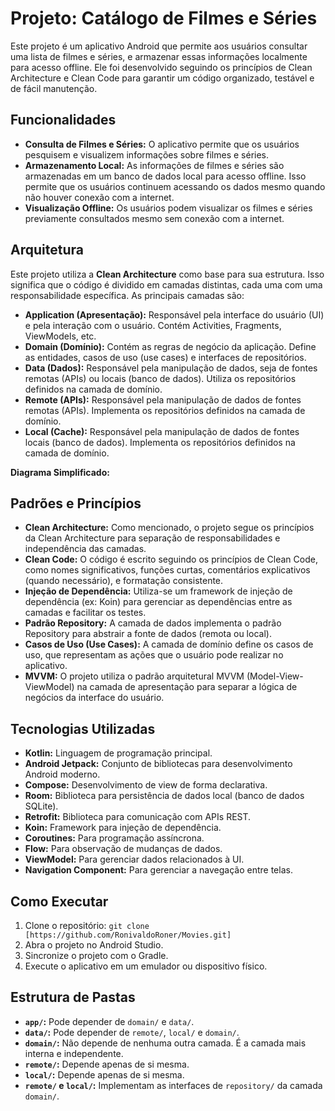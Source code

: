 # Projeto: Catálogo de Filmes e Séries

Este projeto é um aplicativo Android que permite aos usuários consultar uma lista de filmes e séries, e armazenar essas informações localmente para acesso offline. Ele foi desenvolvido seguindo os princípios de Clean Architecture e Clean Code para garantir um código organizado, testável e de fácil manutenção.

## Funcionalidades

*   **Consulta de Filmes e Séries:** O aplicativo permite que os usuários pesquisem e visualizem informações sobre filmes e séries.
*   **Armazenamento Local:** As informações de filmes e séries são armazenadas em um banco de dados local para acesso offline. Isso permite que os usuários continuem acessando os dados mesmo quando não houver conexão com a internet.
*   **Visualização Offline:** Os usuários podem visualizar os filmes e séries previamente consultados mesmo sem conexão com a internet.

## Arquitetura

Este projeto utiliza a **Clean Architecture** como base para sua estrutura. Isso significa que o código é dividido em camadas distintas, cada uma com uma responsabilidade específica. As principais camadas são:

*   **Application (Apresentação):** Responsável pela interface do usuário (UI) e pela interação com o usuário. Contém Activities, Fragments, ViewModels, etc.
*   **Domain (Domínio):** Contém as regras de negócio da aplicação. Define as entidades, casos de uso (use cases) e interfaces de repositórios.
*   **Data (Dados):** Responsável pela manipulação de dados, seja de fontes remotas (APIs) ou locais (banco de dados). Utiliza os repositórios definidos na camada de domínio.
*   **Remote (APIs):** Responsável pela manipulação de dados de fontes remotas (APIs). Implementa os repositórios definidos na camada de domínio.
*   **Local (Cache):** Responsável pela manipulação de dados de fontes locais (banco de dados). Implementa os repositórios definidos na camada de domínio.

**Diagrama Simplificado:**

## Padrões e Princípios

*   **Clean Architecture:** Como mencionado, o projeto segue os princípios da Clean Architecture para separação de responsabilidades e independência das camadas.
*   **Clean Code:** O código é escrito seguindo os princípios de Clean Code, como nomes significativos, funções curtas, comentários explicativos (quando necessário), e formatação consistente.
*   **Injeção de Dependência:** Utiliza-se um framework de injeção de dependência (ex: Koin) para gerenciar as dependências entre as camadas e facilitar os testes.
*   **Padrão Repository:** A camada de dados implementa o padrão Repository para abstrair a fonte de dados (remota ou local).
*   **Casos de Uso (Use Cases):** A camada de domínio define os casos de uso, que representam as ações que o usuário pode realizar no aplicativo.
* **MVVM:** O projeto utiliza o padrão arquitetural MVVM (Model-View-ViewModel) na camada de apresentação para separar a lógica de negócios da interface do usuário.

## Tecnologias Utilizadas

*   **Kotlin:** Linguagem de programação principal.
*   **Android Jetpack:** Conjunto de bibliotecas para desenvolvimento Android moderno.
*   **Compose:** Desenvolvimento de view de forma declarativa.
*   **Room:** Biblioteca para persistência de dados local (banco de dados SQLite).
*   **Retrofit:** Biblioteca para comunicação com APIs REST.
*   **Koin:** Framework para injeção de dependência.
*   **Coroutines:** Para programação assíncrona.
*   **Flow:** Para observação de mudanças de dados.
*   **ViewModel:** Para gerenciar dados relacionados à UI.
* **Navigation Component:** Para gerenciar a navegação entre telas.

## Como Executar

1.  Clone o repositório: `git clone [https://github.com/RonivaldoRoner/Movies.git]`
2.  Abra o projeto no Android Studio.
3.  Sincronize o projeto com o Gradle.
4.  Execute o aplicativo em um emulador ou dispositivo físico.

## Estrutura de Pastas

*   **`app/`:** Pode depender de `domain/` e `data/`.
*   **`data/`:** Pode depender de `remote/`, `local/` e `domain/`.
*   **`domain/`:** Não depende de nenhuma outra camada. É a camada mais interna e independente.
*   **`remote/`:** Depende apenas de si mesma.
*   **`local/`:** Depende apenas de si mesma.
* **`remote/` e `local/`:** Implementam as interfaces de `repository/` da camada `domain/`.